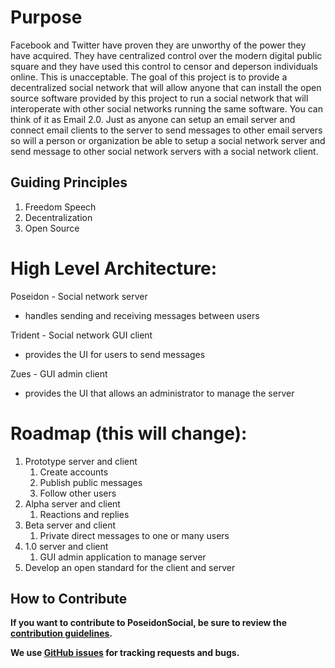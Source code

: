 # Purpose

Facebook and Twitter have proven they are unworthy of the power they have acquired. They have centralized control over the modern digital public square and they have used this control to censor and deperson individuals online. This is unacceptable. The goal of this project is to provide a decentralized social network that will allow anyone that can install the open source software provided by this project to run a social network that will interoperate with other social networks running the same software. You can think of it as Email 2.0. Just as anyone can setup an email server and connect email clients to the server to send messages to other email servers so will a person or organization be able to setup a social network server and send message to other social network servers with a social network client. 

## Guiding Principles

1. Freedom Speech 
2. Decentralization
3. Open Source


# High Level Architecture:

Poseidon - Social network server
 - handles sending and receiving messages between users

Trident - Social network GUI client 
 - provides the UI for users to send messages

Zues - GUI admin client
 - provides the UI that allows an administrator to manage the server


# Roadmap (this will change):

1. Prototype server and client
    1. Create accounts
    2. Publish public messages
    3. Follow other users
2. Alpha server and client
    1. Reactions and replies
3. Beta server and client
    1. Private direct messages to one or many users
4. 1.0 server and client
    1. GUI admin application to manage server
5. Develop an open standard for the client and server

## How to Contribute

**If you want to contribute to PoseidonSocial, be sure to review the [contribution
guidelines](CONTRIBUTING.md).**

**We use [GitHub issues](https://github.com/poseidonsocial/poseidon-server/issues) for
tracking requests and bugs.**

